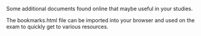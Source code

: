 Some additional documents found online that maybe useful in your studies.

The bookmarks.html file can be imported into your browser and used on the exam to quickly get to various resources.